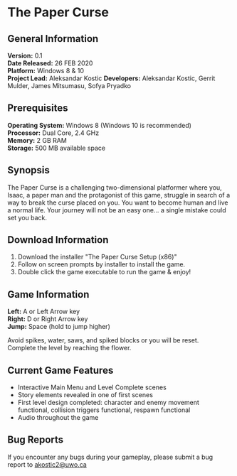 # The Paper Curse

General Information
--------------------

**Version:** 0.1\
**Date Released:** 26 FEB 2020\
**Platform:** Windows 8 & 10\
**Project Lead:** Aleksandar Kostic
**Developers:** Aleksandar Kostic, Gerrit Mulder, James Mitsumasu, Sofya Pryadko

Prerequisites
--------------------

**Operating System:** Windows 8 (Windows 10 is recommended)\
**Processor:** Dual Core, 2.4 GHz\
**Memory:** 2 GB RAM\
**Storage:** 500 MB available space

Synopsis
--------------------

The Paper Curse is a challenging two-dimensional platformer where you, Isaac, a paper man and the protagonist of this game, struggle in search of a way to break the curse placed on you. You want to become human and live a normal life. Your journey will not be an easy one… a single mistake could set you back.

Download Information
--------------------

1. Download the installer "The Paper Curse Setup (x86)"
2. Follow on screen prompts by installer to install the game.
3. Double click the game executable to run the game & enjoy!

Game Information
--------------------

**Left:** A or Left Arrow key\
**Right:** D or Right Arrow key\
**Jump:** Space (hold to jump higher)

Avoid spikes, water, saws, and spiked blocks or you will be reset.\
Complete the level by reaching the flower.

Current Game Features
--------------------

- Interactive Main Menu and Level Complete scenes
- Story elements revealed in one of first scenes
- First level design completed: character and enemy movement functional, collision triggers functional, respawn functional
- Audio throughout the game

Bug Reports
--------------------

If you encounter any bugs during your gameplay, please submit a bug report to akostic2@uwo.ca
